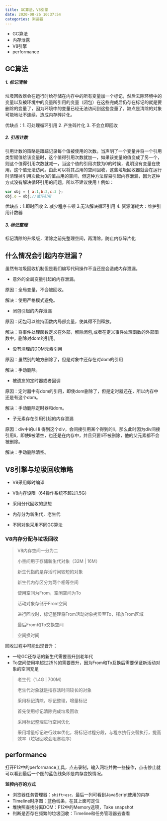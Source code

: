 ```yaml
---
title: GC算法，V8引擎
date: 2020-08-26 10:37:54
categories: 浏览器
---
```


* GC算法
* 内存泄露
* V8引擎
* performance

## GC算法

##### 1. 标记清除

垃圾回收器会在运行时给存储在内存中的所有变量加一个标记，然后去除环境中的变量以及被环境中的变量所引用的变量（闭包）在这些完成后仍存在标记的就是要删除的变量了，因为环境中的变量已经无法访问到这些变量了。缺点是清除的对象可能地址不连续，造成内存碎片化。

优缺点：1. 可处理循环引用 2. 产生碎片化 3. 不会立即回收

##### 2. 引用计数

引用计数的策略是跟踪记录每个值被使用的次数。当声明了一个变量并将一个引用类型赋值给该变量时，这个值得引用次数就加一，如果该变量的值变成了另一个，则这个值得引用次数就减一，当这个值的引用次数为0的时候，说明没有变量在使用，这个值无法访问。由此可以将其占用的空间回收，这些垃圾回收器就会在运行时清理掉引用次数为0的值占用的空间，但这种方法容易引起内存泄漏，因为这种方式没有解决循环引用的问题，所以不建议使用！例如：

```js
var obj = { a:1,b:2,c:3 };
obj.o = obj;//循环引用
```

优缺点：1.即时回收 2. 减少程序卡顿 3.无法解决循环引用 4. 资源消耗大：维护引用计数器

##### 3. 标记整理

标记清除的升级版，清除之前先整理空间，再清除，防止内存碎片化

## 什么情况会引起内存泄漏？

虽然有垃圾回收机制但是我们编写代码操作不当还是会造成内存泄漏。

* 意外的全局变量引起的内存泄漏。

原因：全局变量，不会被回收。

解决：使用严格模式避免。

* 闭包引起的内存泄漏

原因：闭包可以维持函数内局部变量，使其得不到释放。

解决：将事件处理函数定义在外部，解除闭包,或者在定义事件处理函数的外部函数中，删除对dom的引用。

* 没有清理的DOM元素引用

原因：虽然别的地方删除了，但是对象中还存在对dom的引用

解决：手动删除。

* 被遗忘的定时器或者回调

原因：定时器中有dom的引用，即使dom删除了，但是定时器还在，所以内存中还是有这个dom。

解决：手动删除定时器和dom。

* 子元素存在引用引起的内存泄漏

原因：div中的ul li  得到这个div，会间接引用某个得到的li，那么此时因为div间接引用li，即使li被清空，也还是在内存中，并且只要li不被删除，他的父元素都不会被删除。

解决：手动删除清空。

## V8引擎与垃圾回收策略

* V8采用即时编译
* V8内存设限（64操作系统不超过1.5G）

* 采用分代回收的思想
* 内存分为新生代，老生代
* 不同对象采用不同GC算法

### V8内存分配与垃圾回收

> V8内存空间一分为二
>
> 小空间用于存储新生代对象（32M | 16M）
>
> 新生代指的是存活时间较短的对象
>
> 新生代内存区分为两个相等空间
>
> 使用空间为From，空闲空间为To
>
> 活动对象存储于From空间
>
> 进行回收时，标记整理将From活动对象拷贝至To，释放From区域
>
> 最后From和To交换空间
>
> 空间换时间

回收过程中可能出现晋升：

* 一轮GC还存活的新生代需要晋升到老年代
* To空间使用率超过25%的需要晋升，因为From和To互换后需要保证新活动对象的空间充足

> 老生代（1.4G | 700M）
>
> 老生代对象就是指存活时间较长的对象
>
> 采用标记清除，标记整理，增量标记
>
> 首先使用标记清除完成垃圾回收
>
> 采用标记整理进行空间优化
>
> 采用增量标记进行效率优化，将标记过程分段，与程序执行交替执行，提高效率（垃圾回收会阻塞程序）

## performance

打开F12中的performance工具，点击录制，输入网址并做一些操作，点击停止就可以看到最后一个图的蓝色线条即是内存变换情况。

**监控内存的方式**

* 浏览器任务管理器：`shift+esc，`最后一列可看到JavaScript使用的内存
* Timeline时序图：蓝色线条，在其上面可定位
* 堆快照查找分离DOM：F12中的Memory选项，Take snapshot
* 判断是否存在频繁的垃圾回收：Timeline和任务管理器去查看

